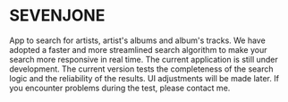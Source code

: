# SEVENJONE
App to search for artists, artist's albums and album's tracks. We have adopted a faster and more streamlined search algorithm to make your search more responsive in real time. The current application is still under development. The current version tests the completeness of the search logic and the reliability of the results. UI adjustments will be made later. If you encounter problems during the test, please contact me.
